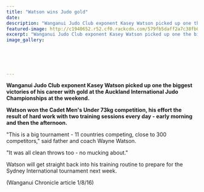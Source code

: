 ```yaml
---
title: "Watson wins Judo gold"
date: 
description: "Wanganui Judo Club exponent Kasey Watson picked up one the biggest victories of his career with gold at the Auckland International Judo Championships."
featured-image: http://c1940652.r52.cf0.rackcdn.com/579fb5daff2a7c38fb000dea/Kasey-Watson-gold-AK-Int-Judo-Champs-July-2016.jpg
excerpt: "Wanganui Judo Club exponent Kasey Watson picked up one the biggest victories of his career with gold at the Auckland International Judo Championships."
image_gallery:
    
    
    
    
    
---
```


<p><strong>Wanganui Judo Club exponent Kasey Watson picked up one the biggest victories of his career with gold at the Auckland International Judo Championships at the weekend.</strong></p>
<p><strong>Watson won the Cadet Men's Under 73kg competition, his effort the result of hard work with two training sessions every day - early morning and then the afternoon.</strong></p>
<p>"This is a big tournament - 11 countries competing, close to 300 competitors," said father and coach Wayne Watson.</p>
<p>"It was all clean throws too - no mucking about."</p>
<p>Watson will get straight back into his training routine to prepare for the Sydney International tournament next week.</p>
<p>(Wanganui Chronicle article 1/8/16)</p>

